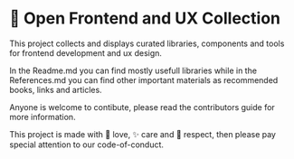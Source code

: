 # :gift_heart: Open Frontend and UX Collection


This project collects and displays curated libraries, components and tools for frontend development and ux design.

In the Readme.md you can find mostly usefull libraries while in the References.md you can find other important materials as recommended books, links and articles.

Anyone is welcome to contibute, please read the contributors guide for more information. 

This project is made with :sparkling_heart: love, :sparkles: care and :star2: respect, then please pay special attention to our code-of-conduct.

